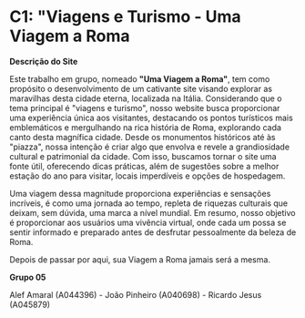 # C1: "Viagens e Turismo - Uma Viagem a Roma

**Descrição do Site**

Este trabalho em grupo, nomeado **"Uma Viagem a Roma"**, tem como propósito o desenvolvimento de um cativante site visando explorar as maravilhas desta cidade eterna, localizada na Itália. Considerando que o tema principal é "viagens e turismo", nosso website busca proporcionar uma experiência única aos visitantes, destacando os pontos turísticos mais emblemáticos e mergulhando na rica história de Roma, explorando cada canto desta magnífica cidade. Desde os monumentos históricos até às "piazza", nossa intenção é criar algo que envolva e revele a grandiosidade cultural e patrimonial da cidade. Com isso, buscamos tornar o site uma fonte útil, oferecendo dicas práticas, além de sugestões sobre a melhor estação do ano para visitar, locais imperdíveis e opções de hospedagem.

Uma viagem dessa magnitude proporciona experiências e sensações incríveis, é como uma jornada ao tempo, repleta de riquezas culturais que deixam, sem dúvida, uma marca a nível mundial. Em resumo, nosso objetivo é proporcionar aos usuários uma vivência virtual, onde cada um possa se sentir informado e preparado antes de desfrutar pessoalmente da beleza de Roma.

Depois de passar por aqui, sua Viagem a Roma jamais será a mesma.

**Grupo 05**

Alef Amaral (A044396) - João Pinheiro (A040698) - Ricardo Jesus (A045879)
